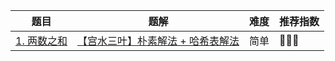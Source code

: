 | 题目                                                     | 题解                                                                                                                                  | 难度 | 推荐指数 |
| -------------------------------------------------------- | ------------------------------------------------------------------------------------------------------------------------------------- | ---- | -------- |
| [1. 两数之和](https://leetcode-cn.com/problems/two-sum/) | [【宫水三叶】朴素解法 + 哈希表解法](https://leetcode-cn.com/problems/two-sum/solution/po-su-jie-fa-ha-xi-biao-jie-fa-by-ac_oie-yf7o/) | 简单 | 🤩🤩🤩   |
